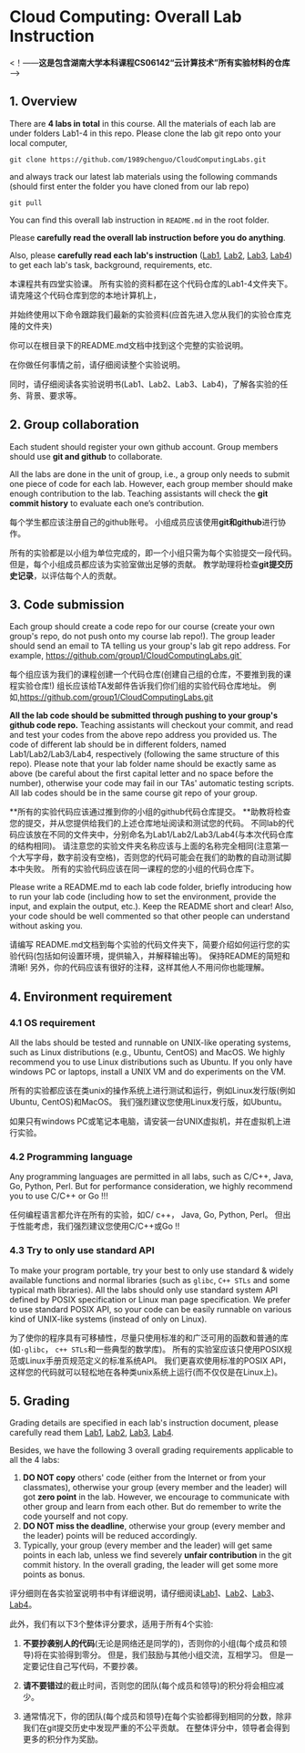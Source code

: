 # Cloud Computing: Overall Lab Instruction

<!--**This is the repo containing all the lab materials for undergraduate course CS06142 "Cloud Computing Techniques" at Hunan University**--> 

<！——**这是包含湖南大学本科课程CS06142“云计算技术”所有实验材料的仓库**——>  

## 1. Overview

There are **4 labs in total** in this course. All the materials of each lab are under folders Lab1-4 in this repo. Please clone the lab git repo onto your local computer,

`git clone https://github.com/1989chenguo/CloudComputingLabs.git`

and always track our latest lab materials using the following commands (should first enter the folder you have cloned from our lab repo)

`git pull`

You can find this overall lab instruction in `README.md` in the root folder.

Please **carefully read the overall lab instruction before you do anything**. 

Also, please **carefully read each lab's instruction** ([Lab1](Lab1/README.md), [Lab2](Lab2/README.md), [Lab3](Lab3/README.md), [Lab4](Lab4/README.md)) to get each lab's task, background, requirements, etc.

本课程共有四堂实验课。 所有实验的资料都在这个代码仓库的Lab1-4文件夹下。 请克隆这个代码仓库到您的本地计算机上，  

并始终使用以下命令跟踪我们最新的实验资料(应首先进入您从我们的实验仓库克隆的文件夹)  

你可以在根目录下的README.md文档中找到这个完整的实验说明。  

在你做任何事情之前，请仔细阅读整个实验说明。  

同时，请仔细阅读各实验说明书(Lab1、Lab2、Lab3、Lab4)，了解各实验的任务、背景、要求等。  

## 2. Group collaboration

Each student should register your own github account. Group members should use **git and github** to collaborate. 

All the labs are done in the unit of group, i.e., a group only needs to submit one piece of code for each lab. However, each group member should make enough contribution to the lab. Teaching assistants will check the **git commit history** to evaluate each one’s contribution.

每个学生都应该注册自己的github账号。 小组成员应该使用**git和github**进行协作。

所有的实验都是以小组为单位完成的，即一个小组只需为每个实验提交一段代码。 但是，每个小组成员都应该为实验室做出足够的贡献。 教学助理将检查**git提交历史记录**，以评估每个人的贡献。  

## 3. Code submission

Each group should create a code repo for our course (create your own group's repo, do not push onto my course lab repo!). The group leader should send an email to TA telling us your group's lab git repo address. For example, https://github.com/group1/CloudComputingLabs.git`

每个组应该为我们的课程创建一个代码仓库(创建自己组的仓库，不要推到我的课程实验仓库!) 组长应该给TA发邮件告诉我们你们组的实验代码仓库地址。 例如,https://github.com/group1/CloudComputingLabs.git 

**All the lab code should be submitted through pushing to your group's github code repo.** Teaching assistants will checkout your commit, and read and test your codes from the above repo address you provided us. The code of different lab should be in different folders, named Lab1/Lab2/Lab3/Lab4, respectively (following the same structure of this repo). Please note that your lab folder name should be exactly same as above (be careful about the first capital letter and no space before the number), otherwise your code may fail in our TAs' automatic testing scripts. All lab codes should be in the same course git repo of your group.

**所有的实验代码应该通过推到你的小组的github代码仓库提交。 **助教将检查您的提交，并从您提供给我们的上述仓库地址阅读和测试您的代码。 不同lab的代码应该放在不同的文件夹中，分别命名为Lab1/Lab2/Lab3/Lab4(与本次代码仓库的结构相同)。 请注意您的实验文件夹名称应该与上面的名称完全相同(注意第一个大写字母，数字前没有空格)，否则您的代码可能会在我们的助教的自动测试脚本中失败。 所有的实验代码应该在同一课程的您的小组的代码仓库下。  

Please write a README.md to each lab code folder, briefly introducing how to run your lab code (including how to set the environment, provide the input, and explain the output, etc.). Keep the README short and clear! Also, your code should be well commented so that other people can understand without asking you. 

请编写 README.md文档到每个实验的代码文件夹下，简要介绍如何运行您的实验代码(包括如何设置环境，提供输入，并解释输出等)。 保持README的简短和清晰! 另外，你的代码应该有很好的注释，这样其他人不用问你也能理解。  

## 4. Environment requirement

### 4.1 OS requirement

All the labs should be tested and runnable on UNIX-like operating systems, such as Linux distributions (e.g., Ubuntu, CentOS) and MacOS. We highly recommend you to use Linux distributions such as Ubuntu.
If you only have windows PC or laptops, install a UNIX VM and do experiments on the VM.

所有的实验都应该在类unix的操作系统上进行测试和运行，例如Linux发行版(例如Ubuntu, CentOS)和MacOS。 我们强烈建议您使用Linux发行版，如Ubuntu。  

如果只有windows PC或笔记本电脑，请安装一台UNIX虚拟机，并在虚拟机上进行实验。  

### 4.2 Programming language

Any programming languages are permitted in all labs, such as C/C++, Java, Go, Python, Perl. But for performance consideration, we highly recommend you to use C/C++ or Go !!!

任何编程语言都允许在所有的实验，如C/ c++， Java, Go, Python, Perl。 但出于性能考虑，我们强烈建议您使用C/C++或Go !!  

### 4.3 Try to only use standard API

To make your program portable, try your best to only use standard & widely available functions and normal libraries (such as `glibc`, `C++ STLs` and some typical math libraries). All the labs should only use standard system API defined by POSIX specification or Linux man page specification. We prefer to use standard POSIX API, so your code can be easily runnable on various kind of UNIX-like systems (instead of only on Linux). 

为了使你的程序具有可移植性，尽量只使用标准的和广泛可用的函数和普通的库(如`·glibc`， `c++ STLs`和一些典型的数学库)。 所有的实验室应该只使用POSIX规范或Linux手册页规范定义的标准系统API。 我们更喜欢使用标准的POSIX API，这样您的代码就可以轻松地在各种类unix系统上运行(而不仅仅是在Linux上)。  

## 5. Grading

Grading details are specified in each lab's instruction document, please carefully read them [Lab1](Lab1/README.md), [Lab2](Lab2/README.md), [Lab3](Lab3/README.md), [Lab4](Lab4/README.md).

Besides, we have the following 3 overall grading requirements applicable to all the 4 labs:

1. **DO NOT copy** others' code (either from the Internet or from your classmates), otherwise your group (every member and the leader) will got **zero point** in the lab. However, we encourage to communicate with other group and learn from each other. But do remember to write the code yourself and not copy.
2. **DO NOT miss the deadline**, otherwise your group (every member and the leader) points will be reduced accordingly.
3. Typically, your group (every member and the leader) will get same points in each lab, unless we find severely **unfair contribution** in the git commit history.  In the overall grading, the leader will get some more points as bonus.

评分细则在各实验室说明书中有详细说明，请仔细阅读[Lab1](Lab1/README.md)、[Lab2](Lab2/README.md)、[Lab3](Lab3/README.md)、[Lab4](Lab4/README.md)。  

此外，我们有以下3个整体评分要求，适用于所有4个实验:  

1. **不要抄袭别人的代码**(无论是网络还是同学的)，否则你的小组(每个成员和领导)将在实验得到零分。 但是，我们鼓励与其他小组交流，互相学习。 但是一定要记住自己写代码，不要抄袭。  

2. **请不要错过**的截止时间，否则您的团队(每个成员和领导)的积分将会相应减少。  

3. 通常情况下，你的团队(每个成员和领导)在每个实验都得到相同的分数，除非我们在git提交历史中发现严重的不公平贡献。 在整体评分中，领导者会得到更多的积分作为奖励。  
